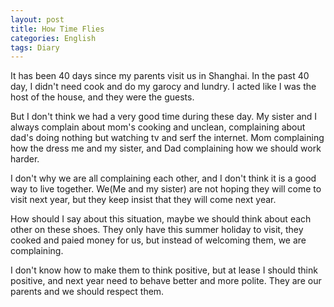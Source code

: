 ```yaml
---
layout: post
title: How Time Flies
categories: English
tags: Diary
---
```

It has been 40 days since my parents visit us in Shanghai. In the past 40 day, I didn't need cook and do my garocy and lundry. I acted like I was the host of the house, and they were the guests.

But I don't think we had a very good time during these day. My sister and I always complain about mom's cooking and unclean, complaining about dad's doing nothing but watching tv and serf the internet. Mom complaining how the dress me and my sister, and Dad complaining how we should work harder.

I don't why we are all complaining each other, and I don't think it is a good way to live together. We(Me and my sister) are not hoping they will come to visit next year, but they keep insist that they will come next year.

How should I say about this situation, maybe we should think about each other on these shoes. They only have this summer holiday to visit, they cooked and paied money for us, but instead of welcoming them, we are complaining.

I don't know how to make them to think positive, but at lease I should think positive, and next year need to behave better and more polite. They are our parents and we should respect them.
